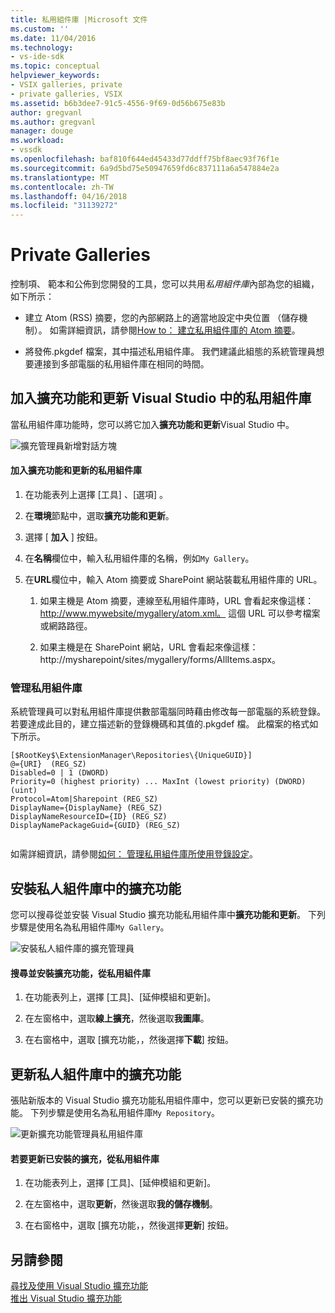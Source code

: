 ```yaml
---
title: 私用組件庫 |Microsoft 文件
ms.custom: ''
ms.date: 11/04/2016
ms.technology:
- vs-ide-sdk
ms.topic: conceptual
helpviewer_keywords:
- VSIX galleries, private
- private galleries, VSIX
ms.assetid: b6b3dee7-91c5-4556-9f69-0d56b675e83b
author: gregvanl
ms.author: gregvanl
manager: douge
ms.workload:
- vssdk
ms.openlocfilehash: baf810f644ed45433d77ddff75bf8aec93f76f1e
ms.sourcegitcommit: 6a9d5bd75e50947659fd6c837111a6a547884e2a
ms.translationtype: MT
ms.contentlocale: zh-TW
ms.lasthandoff: 04/16/2018
ms.locfileid: "31139272"
---
```

# <a name="private-galleries"></a>Private Galleries
控制項、 範本和公佈到您開發的工具，您可以共用*私用組件庫*內部為您的組織，如下所示：  
  
-   建立 Atom (RSS) 摘要，您的內部網路上的適當地設定中央位置 （儲存機制）。 如需詳細資訊，請參閱[How to： 建立私用組件庫的 Atom 摘要](../extensibility/how-to-create-an-atom-feed-for-a-private-gallery.md)。  
  
-   將發佈.pkgdef 檔案，其中描述私用組件庫。 我們建議此組態的系統管理員想要連接到多部電腦的私用組件庫在相同的時間。  
  
## <a name="adding-a-private-gallery-to-extensions-and-updates-in-visual-studio"></a>加入擴充功能和更新 Visual Studio 中的私用組件庫  
 當私用組件庫功能時，您可以將它加入**擴充功能和更新**Visual Studio 中。  
  
 ![擴充管理員新增對話方塊](../extensibility/media/em_adddialog.png "EM_AddDialog")  
  
#### <a name="to-add-a-private-gallery-to-extensions-and-updates"></a>加入擴充功能和更新的私用組件庫  
  
1.  在功能表列上選擇 [工具] 、[選項] 。  
  
2.  在**環境**節點中，選取**擴充功能和更新**。  
  
3.  選擇 [ **加入** ] 按鈕。  
  
4.  在**名稱**欄位中，輸入私用組件庫的名稱，例如`My Gallery`。  
  
5.  在**URL**欄位中，輸入 Atom 摘要或 SharePoint 網站裝載私用組件庫的 URL。  
  
    1.  如果主機是 Atom 摘要，連線至私用組件庫時，URL 會看起來像這樣： http://www.mywebsite/mygallery/atom.xml。  這個 URL 可以參考檔案或網路路徑。  
  
    2.  如果主機是在 SharePoint 網站，URL 會看起來像這樣： http://mysharepoint/sites/mygallery/forms/AllItems.aspx。  
  
### <a name="managing-private-galleries"></a>管理私用組件庫  
 系統管理員可以對私用組件庫提供數部電腦同時藉由修改每一部電腦的系統登錄。 若要達成此目的，建立描述新的登錄機碼和其值的.pkgdef 檔。  此檔案的格式如下所示。  
  
```  
[$RootKey$\ExtensionManager\Repositories\{UniqueGUID}]  
@={URI}  (REG_SZ)  
Disabled=0 | 1 (DWORD)  
Priority=0 (highest priority) ... MaxInt (lowest priority) (DWORD) (uint)  
Protocol=Atom|Sharepoint (REG_SZ)  
DisplayName={DisplayName} (REG_SZ)  
DisplayNameResourceID={ID} (REG_SZ)  
DisplayNamePackageGuid={GUID} (REG_SZ)  
  
```  
  
 如需詳細資訊，請參閱[如何： 管理私用組件庫所使用登錄設定](../extensibility/how-to-manage-a-private-gallery-by-using-registry-settings.md)。  
  
## <a name="installing-extensions-from-a-private-gallery"></a>安裝私人組件庫中的擴充功能  
 您可以搜尋從並安裝 Visual Studio 擴充功能私用組件庫中**擴充功能和更新**。 下列步驟是使用名為私用組件庫`My Gallery`。  
  
 ![安裝私人組件庫的擴充管理員](../extensibility/media/em_.png "EM_")  
  
#### <a name="to-search-for-and-install-extensions-from-a-private-gallery"></a>搜尋並安裝擴充功能，從私用組件庫  
  
1.  在功能表列上，選擇 [工具]、[延伸模組和更新]。  
  
2.  在左窗格中，選取**線上擴充**，然後選取**我圖庫**。  
  
3.  在右窗格中，選取 [擴充功能，，然後選擇**下載**] 按鈕。  
  
## <a name="updating-extensions-from-a-private-gallery"></a>更新私人組件庫中的擴充功能  
 張貼新版本的 Visual Studio 擴充功能私用組件庫中，您可以更新已安裝的擴充功能。 下列步驟是使用名為私用組件庫`My Repository`。  
  
 ![更新擴充功能管理員私用組件庫](../extensibility/media/em_update.png "EM_Update")  
  
#### <a name="to-update-an-installed-extension-from-a-private-gallery"></a>若要更新已安裝的擴充，從私用組件庫  
  
1.  在功能表列上，選擇 [工具]、[延伸模組和更新]。  
  
2.  在左窗格中，選取**更新**，然後選取**我的儲存機制**。  
  
3.  在右窗格中，選取 [擴充功能，，然後選擇**更新**] 按鈕。  
  
## <a name="see-also"></a>另請參閱  
 [尋找及使用 Visual Studio 擴充功能](../ide/finding-and-using-visual-studio-extensions.md)   
 [推出 Visual Studio 擴充功能](../extensibility/shipping-visual-studio-extensions.md)